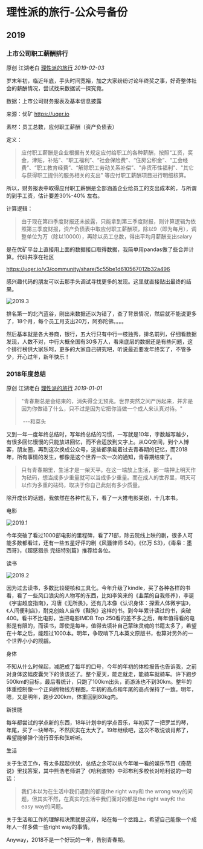 # 理性派的旅行-公众号备份
## 2019

### 上市公司职工薪酬排行

原创 江湖老白 [理性派的旅行](javascript:void(0);) *2019-02-03*

岁末年初，临近年底，手头时间宽裕，加之大家纷纷讨论年终奖之事，好奇整体社会的薪酬情况，尝试找来数据试一探究竟。



数据：上市公司财务报表及基本信息披露

来源：优矿 https://uqer.io

素材：员工总数，应付职工薪酬（资产负债表）



定义：

> 应付职工薪酬是企业根据有关规定应付给职工的各种薪酬，按照“工资，奖金，津贴，补贴”、“职工福利”、“社会保险费”、“住房公积金”、“工会经费”、“职工教育经费”、“解除职工劳动关系补偿”、"非货币性福利"、"其它与获得职工提供的服务相关的支出" 等应付职工薪酬项目进行明细核算。



所以，财务报表中取得应付职工薪酬是全部涵盖企业给员工的支出成本的，与所谓的到手工资，估计要差30%-40% 左右。



计算逻辑：

>   由于现在第四季度财报还未披露，只能拿到第三季度财报，则计算逻辑为依照第三季度财报，资产负债表中取应付职工薪酬项，除以9（即为每月），调整单位为万（除以10000），再除以员工总数，得出平均月薪酬支出salary



是在优矿平台上直接用上面的数据接口取得数据，我简单用pandas做了些合并计算。代码共享在社区

https://uqer.io/v3/community/share/5c55be1d610567012b32a496



感兴趣代码的朋友可以去那手头调试寻找更多的发现。这里就直接贴出最终的结果。

![2019.3](/image/2019/2019.3.jpeg)

排名第一的北汽蓝谷，刚出来数据还以为错了，查了背景情况，然后就不能说更多了，18个月，每个员工月支出20万，阿弥陀佛。。。。



然后基本就是各大券商，银行，五大行只有中行一枝独秀，排名前列，仔细看数据发现，人数不对，中行大概全国有30多万人，看来底层的数据还是有些问题，这个排行榜供大家乐呵，更多的大家自己研究吧，听说最近要发年终奖了，不管多少，开心过年，新年快乐！









### 2018年度总结

原创 江湖老白 [理性派的旅行](javascript:void(0);) *2019-01-01*

> "青春期总是会结束的，消失得全无预兆。世界突然之间严厉起来，并非是因为你做错了什么，只不过是因为它把你当做一个成人来认真对待。"     
>
> ​                      ---和菜头



又到一年一度年终总结时，写年终总结的习惯，一写就是10年，字数越写越少，有很多回忆慢慢的只能放进回忆，而不合适放到文字上。从QQ空间，到个人博客，朋友圈，再到这次换成公众号，这些都承载着过去青春期的记忆，而2018年，所有事情的发生，都像是这个世界一次一次的通知，青春期结束了。



> 只有青春期里，生活才是一架天平。在这一端放上生活，那一端押上明天作为砝码，想当成多少重量就可以当成多少重量。而在成人的世界里，明天可以作为多重的砝码，取决于你自己此刻有多少质量。



除开成长的话题，我依然在各种忙乱下，看了一大推电影美剧，十几本书。



电影

![2019.1](/image/2019/2019.1.jpeg)

今年突破了看过1000部电影的里程碑，看了71部，除去院线上映的剧，很多人可能多数都看过，还有一些五星好评的剧《风骚律师 S4》，《亿万 S3》，《毒枭：墨西哥》，《超感猎杀 完结特别篇》推荐给各位。



读书

![2019.2](/image/2019/2019.2.jpeg)

因为过去读书，多数比较硬核和工具化。今年升级了kindle，买了各种各样的书看，看了一些风口浪尖的人物写的东西，比如李笑来的《韭菜的自我修养》，李诞《宇宙超度指南》，冯唐《无所畏》。还有几本像《认识身体：探索人体微宇宙》，《人间便利店》，耐克创始人自传《鞋狗》这样的书。到今年累计读过的书，突破400。看书不比电影，当把电影IMDB Top 250看的差不多之后，每年值得看的电影是有限的，而读书，即使是每年，值得去填补自己蒙昧灵魂的书籍太多了，希望在十年之后，能超过1000本。明年，争取啃下几本英文原版书，也算对另外的一个世界小小的觊觎。



身体

不知从什么时候起，减肥成了每年的口号，今年的年初的体检报告也告诉我，之前对身体这幅皮囊欠下的债该还了。整个夏天，能走就走，能骑车就骑车。许下跑步500km的目标，最后看统计，只跑了100km出头，而游泳也不到30km。整年的体重控制像一个正向抛物线方程图，年初的高点和年尾的高点保持了一致。明年，嗯，又是明年，跑步200km，体重回到80kg内。



新技能

每年都尝试的学点新的东西，18年计划中的学点音乐，年初买了一把罗兰的琴，年尾，买了一块琴布，不然灰实在太大了。19年继续吧，这次不敢说谈肖邦了，希望能够弹个流行音乐和弦听听。



生活

关于生活工作，有太多起起伏伏，总结之余可以从今年唯一看的娱乐节目《奇葩说》里找答案，其中熊浩老师讲了《哈利波特》中邓布利多校长对哈利说的一句话：



> 我们本以为在生活中我们遇到的都是the right way和 the wrong way的问题，但其实不然，在真实的生活中我们面对的都是the right way和 the easy way的问题。



关于生活和工作的理解和决策就是这样，站在每一个岔路上，希望自己能像一个成年人一样多做一些right way的事情。



Anyway，2018不是一个好玩的一年，告别青春期。